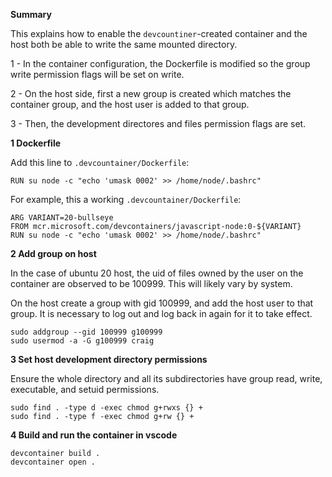 

**Summary**

This explains how to enable the `devcountiner`-created container and the host both be able to write the same mounted directory.

1 - In the container configuration, the Dockerfile is modified so the group write permission flags will be set on write.

2 - On the host side, first a new group is created which matches the container group, and the host user is added to that group.  

3 - Then, the development directores and files permission flags are set. 


**1 Dockerfile**

   Add this line to `.devcountainer/Dockerfile`:
   ```
   RUN su node -c "echo 'umask 0002' >> /home/node/.bashrc"
   ```

   For example, this a working `.devcountainer/Dockerfile`:
   ```
   ARG VARIANT=20-bullseye
   FROM mcr.microsoft.com/devcontainers/javascript-node:0-${VARIANT}
   RUN su node -c "echo 'umask 0002' >> /home/node/.bashrc"
   ```

**2 Add group on host** 

In the case of ubuntu 20 host, the uid of files owned by the user on the container are observed to be 100999.  This will likely vary by system.

On the host create a group with gid 100999, and add the host user to that group.  It is necessary to log out and log back in again for it to take effect.

```
sudo addgroup --gid 100999 g100999
sudo usermod -a -G g100999 craig
```


**3 Set host development directory permissions** 

Ensure the whole directory and all its subdirectories have group read, write, executable, and setuid permissions. 

```
sudo find . -type d -exec chmod g+rwxs {} +
sudo find . -type f -exec chmod g+rw {} +
```

**4 Build and run the container in vscode**

```
devcontainer build .
devcontainer open .
```



